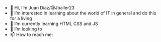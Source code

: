 - 👋 Hi, I’m Juan Díaz/@Jballer23
- 👀 I’m interested in learning about the world of IT in general and do this for a living
- 🌱 I’m currently learning HTML CSS and JS
- 💞️ I’m looking to
- 📫 How to reach me: 

<!---
Jballer23/Jballer23 is a ✨ special ✨ repository because its `README.md` (this file) appears on your GitHub profile.
You can click the Preview link to take a look at your changes.
--->
